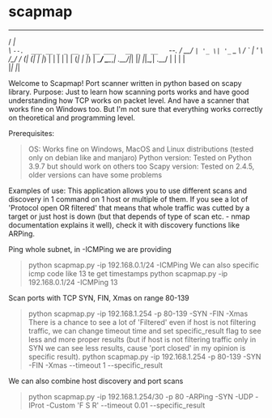 # scapmap
 _____                                       
/  ___|                                      
\ `--.  ___ __ _ _ __  _ __ ___   __ _ _ __  
 `--. \/ __/ _` | '_ \| '_ ` _ \ / _` | '_ \ 
/\__/ / (_| (_| | |_) | | | | | | (_| | |_) |
\____/ \___\__,_| .__/|_| |_| |_|\__,_| .__/ 
                | |                   | |    
                |_|                   |_|    

Welcome to Scapmap! Port scanner written in python based on scapy library.
Purpose:
Just to learn how scanning ports works and have good understanding how TCP works on packet level. And have a scanner that works fine on Windows too. But I'm not sure that everything works correctly on theoretical and programming level.

Prerequisites:
>OS: Works fine on Windows, MacOS and Linux distributions (tested only on debian like and manjaro)
>Python version: Tested on Python 3.9.7 but should work on others too
>Scapy version: Tested on 2.4.5, older versions can have some problems

Examples of use:
This application allows you to use different scans and discovery in 1 command on 1 host or multiple of them.
If you see a lot of 'Protocol open OR filtered' that means that whole traffic was cutted by a target or just host is down (but that depends of type of scan etc. - nmap documentation explains it well), check it with discovery functions like ARPing.

Ping whole subnet, in -ICMPing we are providing
>python scapmap.py -ip 192.168.0.1/24 -ICMPing
We can also specific icmp code like 13 te get timestamps
>python scapmap.py -ip 192.168.0.1/24 -ICMPing 13

Scan ports with TCP SYN, FIN, Xmas on range 80-139
>python scapmap.py -ip 192.168.1.254 -p 80-139 -SYN -FIN -Xmas
There is a chance to see a lot of 'Filtered' even if host is not filtering traffic, we can change timeout time and set specific_result flag to see less and more proper results (but if host is not filtering traffic only in SYN we can see less results, cause 'port  closed' in my opinion is specific result).
>python scapmap.py -ip 192.168.1.254 -p 80-139 -SYN -FIN -Xmas --timeout 1 --specific_result

We can also combine host discovery and port scans
>python scapmap.py -ip 192.168.1.254/30 -p 80 -ARPing -SYN -UDP -IProt -Custom 'F S R' --timeout 0.01 --specific_result